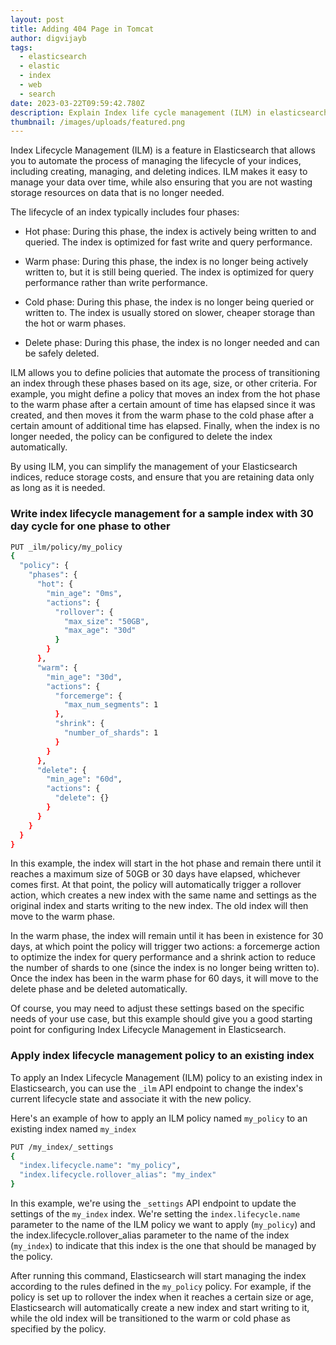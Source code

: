 ```yaml
---
layout: post
title: Adding 404 Page in Tomcat
author: digvijayb
tags:
  - elasticsearch
  - elastic
  - index
  - web
  - search
date: 2023-03-22T09:59:42.780Z
description: Explain Index life cycle management (ILM) in elasticsearch?
thumbnail: /images/uploads/featured.png
---
```

Index Lifecycle Management (ILM) is a feature in Elasticsearch that allows you to automate the process of managing the lifecycle of your indices, including creating, managing, and deleting indices. ILM makes it easy to manage your data over time, while also ensuring that you are not wasting storage resources on data that is no longer needed. 

<!--more-->

The lifecycle of an index typically includes four phases: 

- Hot phase: During this phase, the index is actively being written to and queried. The index is optimized for fast write and query performance. 

- Warm phase: During this phase, the index is no longer being actively written to, but it is still being queried. The index is optimized for query performance rather than write performance. 

- Cold phase: During this phase, the index is no longer being queried or written to. The index is usually stored on slower, cheaper storage than the hot or warm phases. 

- Delete phase: During this phase, the index is no longer needed and can be safely deleted. 

ILM allows you to define policies that automate the process of transitioning an index through these phases based on its age, size, or other criteria. For example, you might define a policy that moves an index from the hot phase to the warm phase after a certain amount of time has elapsed since it was created, and then moves it from the warm phase to the cold phase after a certain amount of additional time has elapsed. Finally, when the index is no longer needed, the policy can be configured to delete the index automatically. 

By using ILM, you can simplify the management of your Elasticsearch indices, reduce storage costs, and ensure that you are retaining data only as long as it is needed. 

### Write index lifecycle management for a sample index with 30 day cycle for one phase to other

```bash
PUT _ilm/policy/my_policy
{
  "policy": {
    "phases": {
      "hot": {
        "min_age": "0ms",
        "actions": {
          "rollover": {
            "max_size": "50GB",
            "max_age": "30d"
          }
        }
      },
      "warm": {
        "min_age": "30d",
        "actions": {
          "forcemerge": {
            "max_num_segments": 1
          },
          "shrink": {
            "number_of_shards": 1
          }
        }
      },
      "delete": {
        "min_age": "60d",
        "actions": {
          "delete": {}
        }
      }
    }
  }
}
```

In this example, the index will start in the hot phase and remain there until it reaches a maximum size of 50GB or 30 days have elapsed, whichever comes first. At that point, the policy will automatically trigger a rollover action, which creates a new index with the same name and settings as the original index and starts writing to the new index. The old index will then move to the warm phase. 

In the warm phase, the index will remain until it has been in existence for 30 days, at which point the policy will trigger two actions: a forcemerge action to optimize the index for query performance and a shrink action to reduce the number of shards to one (since the index is no longer being written to). Once the index has been in the warm phase for 60 days, it will move to the delete phase and be deleted automatically. 

Of course, you may need to adjust these settings based on the specific needs of your use case, but this example should give you a good starting point for configuring Index Lifecycle Management in Elasticsearch. 

### Apply index lifecycle management policy to an existing index

To apply an Index Lifecycle Management (ILM) policy to an existing index in Elasticsearch, you can use the `_ilm` API endpoint to change the index's current lifecycle state and associate it with the new policy. 

Here's an example of how to apply an ILM policy named `my_policy` to an existing index named `my_index` 

```bash
PUT /my_index/_settings
{
  "index.lifecycle.name": "my_policy",
  "index.lifecycle.rollover_alias": "my_index"
}
```
In this example, we're using the `_settings` API endpoint to update the settings of the `my_index` index. We're setting the `index.lifecycle.name` parameter to the name of the ILM policy we want to apply (`my_policy`) and the index.lifecycle.rollover_alias parameter to the name of the index (`my_index`) to indicate that this index is the one that should be managed by the policy. 

After running this command, Elasticsearch will start managing the index according to the rules defined in the `my_policy` policy. For example, if the policy is set up to rollover the index when it reaches a certain size or age, Elasticsearch will automatically create a new index and start writing to it, while the old index will be transitioned to the warm or cold phase as specified by the policy. 

